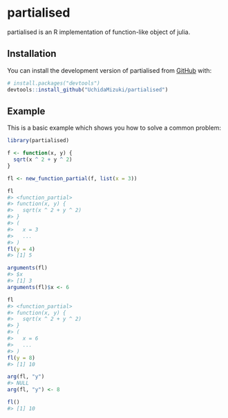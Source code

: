 
<!-- README.md is generated from README.Rmd. Please edit that file -->

# partialised

<!-- badges: start -->
<!-- badges: end -->

partialised is an R implementation of function-like object of julia.

## Installation

You can install the development version of partialised from
[GitHub](https://github.com/) with:

``` r
# install.packages("devtools")
devtools::install_github("UchidaMizuki/partialised")
```

## Example

This is a basic example which shows you how to solve a common problem:

``` r
library(partialised)

f <- function(x, y) {
  sqrt(x ^ 2 + y ^ 2)
}

fl <- new_function_partial(f, list(x = 3))

fl
#> <function_partial>
#> function(x, y) {
#>   sqrt(x ^ 2 + y ^ 2)
#> }
#> (
#>   x = 3
#>   ...
#> )
fl(y = 4)
#> [1] 5

arguments(fl)
#> $x
#> [1] 3
arguments(fl)$x <- 6

fl
#> <function_partial>
#> function(x, y) {
#>   sqrt(x ^ 2 + y ^ 2)
#> }
#> (
#>   x = 6
#>   ...
#> )
fl(y = 8)
#> [1] 10

arg(fl, "y")
#> NULL
arg(fl, "y") <- 8

fl()
#> [1] 10
```
